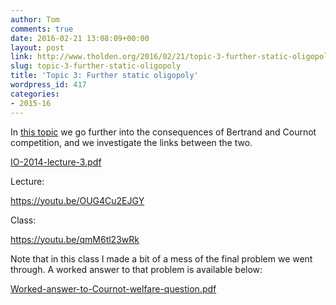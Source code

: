 ```yaml
---
author: Tom
comments: true
date: 2016-02-21 13:08:09+00:00
layout: post
link: http://www.tholden.org/2016/02/21/topic-3-further-static-oligopoly/
slug: topic-3-further-static-oligopoly
title: 'Topic 3: Further static oligopoly'
wordpress_id: 417
categories:
- 2015-16
---
```


In [this topic](http://www.tholden.org/wp-content/uploads/2014/10/IO-2014-lecture-3.pdf) we go further into the consequences of Bertrand and Cournot competition, and we investigate the links between the two.






[IO-2014-lecture-3.pdf](http://www.tholden.org/wp-content/uploads/2014/10/IO-2014-lecture-3.pdf)






Lecture:

https://youtu.be/OUG4Cu2EJGY

Class:

https://youtu.be/qmM6tl23wRk

Note that in this class I made a bit of a mess of the final problem we went through. A worked answer to that problem is available below:






[Worked-answer-to-Cournot-welfare-question.pdf](http://www.tholden.org/wp-content/uploads/2016/03/Worked-answer-to-Cournot-welfare-question.pdf)



